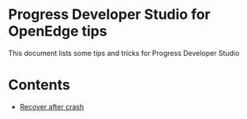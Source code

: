 # Progress Developer Studio for OpenEdge tips
This document lists some tips and tricks for Progress Developer Studio

# Contents

- [Recover after crash](recovery.md "Recovery")
